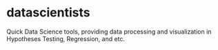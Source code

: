 # datascientists

Quick Data Science tools, providing data processing and visualization in Hypotheses Testing, Regression, and etc.
